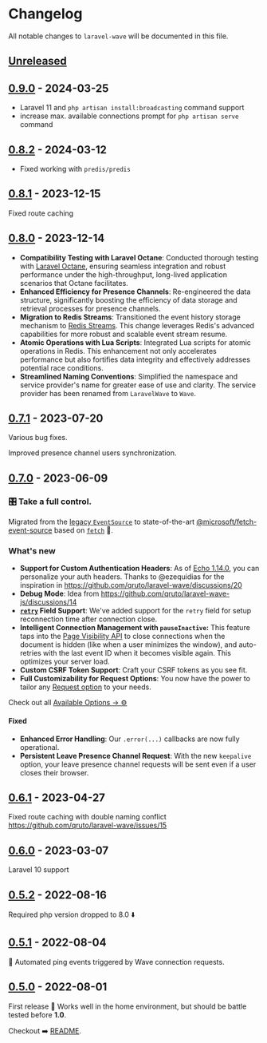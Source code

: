 # Changelog

All notable changes to `laravel-wave` will be documented in this file.

## [Unreleased](https://github.com/qruto/laravel-wave/compare/0.9.0...main)

## [0.9.0](https://github.com/qruto/laravel-wave/compare/0.8.2...0.9.0) - 2024-03-25

- Laravel 11 and `php artisan install:broadcasting` command support
- increase max. available connections prompt for `php artisan serve` command

## [0.8.2](https://github.com/qruto/laravel-wave/compare/0.8.1...0.8.2) - 2024-03-12

- Fixed working with `predis/predis`

## [0.8.1](https://github.com/qruto/laravel-wave/compare/0.8.0...0.8.1) - 2023-12-15

Fixed route caching

## [0.8.0](https://github.com/qruto/laravel-wave/compare/0.7.1...0.8.0) - 2023-12-14

- **Compatibility Testing with Laravel Octane**: Conducted thorough testing with [Laravel Octane](https://laravel.com/docs/10.x/octane), ensuring seamless integration and robust performance under the high-throughput, long-lived application scenarios that Octane facilitates.
- **Enhanced Efficiency for Presence Channels**: Re-engineered the data structure, significantly boosting the efficiency of data storage and retrieval processes for presence channels.
- **Migration to Redis Streams**: Transitioned the event history storage mechanism to [Redis Streams](https://redis.io/docs/data-types/streams). This change leverages Redis's advanced capabilities for more robust and scalable event stream resume.
- **Atomic Operations with Lua Scripts**: Integrated Lua scripts for atomic operations in Redis. This enhancement not only accelerates performance but also fortifies data integrity and effectively addresses potential race conditions.
- **Streamlined Naming Conventions**: Simplified the namespace and service provider's name for greater ease of use and clarity. The service provider has been renamed from `LaravelWave` to `Wave`.

## [0.7.1](https://github.com/qruto/laravel-wave/compare/0.7.0...0.7.1) - 2023-07-20

Various bug fixes.

Improved presence channel users synchronization.

## [0.7.0](https://github.com/qruto/laravel-wave/compare/0.6.1...0.7.0) - 2023-06-09

### 🎛️ Take a full control.

Migrated from the [legacy `EventSource`](https://github.com/whatwg/html/issues/2177#issuecomment-267270198) to state-of-the-art  [@microsoft/fetch-event-source](https://github.com/Azure/fetch-event-source) based on [`fetch`](https://developer.mozilla.org/en-US/docs/Web/API/Fetch_API) 💪.

### What's new

- **Support for Custom Authentication Headers**: As of [Echo 1.14.0](https://github.com/laravel/echo/releases/tag/v1.14.0), you can personalize your auth headers. Thanks to @ezequidias for the inspiration in https://github.com/qruto/laravel-wave/discussions/20
- **Debug Mode**: Idea from https://github.com/qruto/laravel-wave-js/discussions/14
- **[`retry`](https://developer.mozilla.org/en-US/docs/Web/API/Server-sent_events/Using_server-sent_events#retry) Field Support**: We've added support for the `retry` field for setup reconnection time after connection close.
- **Intelligent Connection Management with `pauseInactive`:** This feature taps into the [Page Visibility API](https://developer.mozilla.org/en-US/docs/Web/API/Page_Visibility_API) to close connections when the document is hidden (like when a user minimizes the window), and auto-retries with the last event ID when it becomes visible again. This optimizes your server load.
- **Custom CSRF Token Support**: Craft your CSRF tokens as you see fit.
- **Full Customizability for Request Options**: You now have the power to tailor any [Request option](https://developer.mozilla.org/en-US/docs/Web/API/Request/Request#options) to your needs.

Check out all [Available Options → ⚙️](https://github.com/qruto/laravel-wave#client-options)

#### Fixed

- **Enhanced Error Handling**: Our `.error(...)` callbacks are now fully operational.
- **Persistent Leave Presence Channel Request**: With the new `keepalive` option, your leave presence channel requests will be sent even if a user closes their browser.

## [0.6.1](https://github.com/qruto/laravel-wave/compare/0.6.0...0.6.1) - 2023-04-27

Fixed route caching with double naming conflict https://github.com/qruto/laravel-wave/issues/15

## [0.6.0](https://github.com/qruto/laravel-wave/compare/0.5.2...0.6.0) - 2023-03-07

Laravel 10 support

## [0.5.2](https://github.com/qruto/laravel-wave/compare/0.5.1...0.5.2) - 2022-08-16

Required php version dropped to 8.0 ⬇️

## [0.5.1](https://github.com/qruto/laravel-wave/compare/0.5.0...0.5.1) - 2022-08-04

🤖 Automated ping events triggered by Wave connection requests.

## [0.5.0](https://github.com/qruto/laravel-wave/compare/3cacf22...0.5.0) - 2022-08-01

First release  🎉 Works well in the home environment, but should be battle tested before **1.0**.

Checkout ➡️ [README](https://github.com/qruto/laravel-wave/blob/main/README.md).
